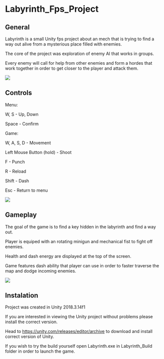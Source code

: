 # Labyrinth_Fps_Project

## General
Labyrinth is a small Unity fps project about an mech that is trying to find a way out alive from a mysterious place filled with enemies.

The core of the project was exploration of enemy AI that works in groups. 

Every enemy will call for help from other enemies and form a hordes that work together in order to get closer to the player and attack them.

![](https://github.com/Sosari12/Labyrinth_Fps_Project/blob/main/Media/Labyrinth_gameplay1.gif)

## Controls
Menu: 

W, S - Up, Down

Space - Confirm

Game:

W, A, S, D - Movement

Left Mouse Button (hold) - Shoot

F - Punch

R - Reload

Shift - Dash

Esc - Return to menu

![](https://github.com/Sosari12/Labyrinth_Fps_Project/blob/main/Media/Labyrinth_gameplay2.gif)

## Gameplay

The goal of the game is to find a key hidden in the labyrinth and find a way out.

Player is equiped with an rotating minigun and mechanical fist to fight off enemies.

Health and dash energy are displayed at the top of the screen.

Game features dash ability that player can use in order to faster traverse the map and dodge incoming enemies.


![](https://github.com/Sosari12/Labyrinth_Fps_Project/blob/main/Media/Labyrinth_gameplay3.gif)

## Instalation
Project was created in Unity 2018.3.14f1

If you are interested in viewing the Unity project without problems please install the correct version.

Head to https://unity.com/releases/editor/archive to download and install correct version of Unity.

If you wish to try the build yourself open Labyrinth.exe in Labyrinth_Build folder in order to launch the game.




